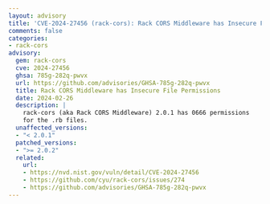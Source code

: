 ```yaml
---
layout: advisory
title: 'CVE-2024-27456 (rack-cors): Rack CORS Middleware has Insecure File Permissions'
comments: false
categories:
- rack-cors
advisory:
  gem: rack-cors
  cve: 2024-27456
  ghsa: 785g-282q-pwvx
  url: https://github.com/advisories/GHSA-785g-282q-pwvx
  title: Rack CORS Middleware has Insecure File Permissions
  date: 2024-02-26
  description: |
    rack-cors (aka Rack CORS Middleware) 2.0.1 has 0666 permissions
    for the .rb files.
  unaffected_versions:
  - "< 2.0.1"
  patched_versions:
  - ">= 2.0.2"
  related:
    url:
    - https://nvd.nist.gov/vuln/detail/CVE-2024-27456
    - https://github.com/cyu/rack-cors/issues/274
    - https://github.com/advisories/GHSA-785g-282q-pwvx
---
```

